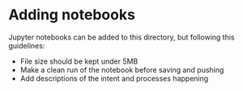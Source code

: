 # Adding notebooks

Jupyter notebooks can be added to this directory, but following this guidelines:
- File size should be kept under 5MB
- Make a clean run of the notebook before saving and pushing
- Add descriptions of the intent and processes happening

